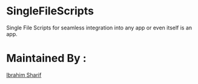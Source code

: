 # SingleFileScripts
Single File Scripts for seamless integration into any app or even itself is an app.

# Maintained By :
[Ibrahim Sharif](https://ibrahimsharif.com)

